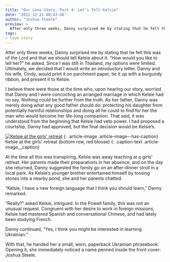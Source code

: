 ```yaml
---
title: "Our Love Story, Part 4: Let’s Tell Kelsie"
date: "2012-12-21 08:43:48"
author: "Joshua Steele"
preview: >
  After only three weeks, Danny surprised me by stating that he felt this was of the Lord and that we should tell Kelsie about it. “How would you like to tell her?” he asked.
tags:
- love story
---
```


After only three weeks, Danny surprised me by stating that he felt this was of the Lord and that we should tell Kelsie about it. “How would you like to tell her?” he asked. Since I was still in Thailand, my options were limited. Ultimately, we decided that I would write an introductory letter. Danny and his wife, Cindy, would print it on parchment paper, tie it up with a burgundy ribbon, and present it to Kelsie.



I believe there were those at the time who, upon hearing our story, worried that Danny and I were concocting an arranged marriage in which Kelsie had no say. Nothing could be further from the truth. As her father, Danny was merely doing what any good father should do: protecting his daughter from potentially harmful relationships and doing all he could to find for her the man who would become her life-long companion. That said, it was understood from the beginning that Kelsie had veto power. I had proposed a courtship, Danny had approved, but the final decision would be Kelsie’s.

<a href="//d21yo20tm8bmc2.cloudfront.net/2012/12/P1010064_3.jpg"><img class="size-medium wp-image-1695 " alt="Kelsie at the girls' retreat" src="//d21yo20tm8bmc2.cloudfront.net/2012/12/P1010064_3-450x337.jpg" /></a>
{: .article-image .article-image--has-caption}
Kelsie at the girls' retreat (bottom row, red blouse)
{: .caption-text .article-image__caption}

At the time all this was transpiring, Kelsie was away teaching at a girls’ retreat. Her parents made their preparations in her absence, and on the day she returned, Danny suggested the family go on an after-dinner stroll in a local park. As Kelsie’s younger brother entertained himself by tossing stones into a nearby pond, she and her parents chatted.

“Kelsie, I have a new foreign language that I think you should learn,” Danny remarked.

“Really?” asked Kelsie, intrigued. In the Powell family, this was not an unusual request. Congruent with her desire to work in foreign missions, Kelsie had mastered Spanish and conversational Chinese, and had lately been studying French.

Danny continued, “Yes, I think you might be interested in learning Ukrainian.”

With that, he handed her a small, worn, paperback Ukrainian phrasebook. Opening it, she immediately noticed a name penned inside the front cover: Joshua Steele.
